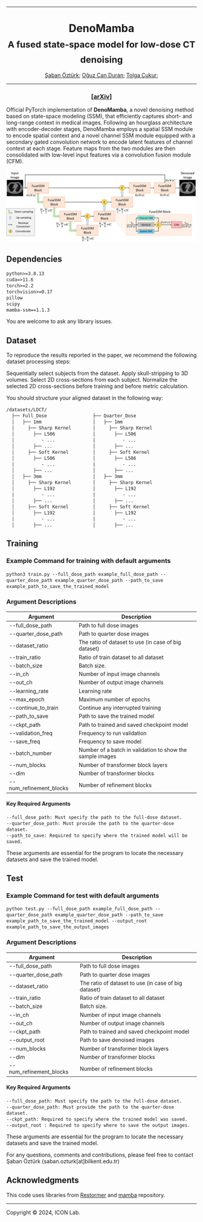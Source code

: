 <hr>
<h1 align="center">
  DenoMamba <br>
  <sub>A fused state-space model for low-dose CT denoising</sub>
</h1>

<div align="center">
  <a href="https://avesis.hacibayram.edu.tr/saban.ozturk" target="_blank">Şaban&nbsp;Öztürk</a>;
  <a href="https://www.linkedin.com/in/oguz-can-duran/" target="_blank">Oğuz&nbspCan Duran</a>;
  <a href="https://kilyos.ee.bilkent.edu.tr/~cukur/" target="_blank">Tolga&nbsp;Çukur</a>;
</div>  
<hr>

<h3 align="center">[<a href="https://arxiv.org/abs/denomamba">arXiv</a>]</h3>

Official PyTorch implementation of **DenoMamba**, a novel denoising method based on state-space modeling (SSM), that efficiently captures short- and long-range context in medical images. Following an hourglass architecture with encoder-decoder stages, DenoMamba employs a spatial SSM module to encode spatial context and a novel channel SSM module equipped with a secondary gated convolution network to encode latent features of channel context at each stage. Feature maps from the two modules are then consolidated with low-level input features via a convolution fusion module (CFM).


![architecture](figures/main1.png)


## Dependencies

```
python>=3.8.13
cuda=>11.6
torch>=2.2
torchvision>=0.17
pillow
scipy
mamba-ssm==1.1.3
```
You are welcome to ask any library issues.

## Dataset
To reproduce the results reported in the paper, we recommend the following dataset processing steps:

Sequentially select subjects from the dataset.
Apply skull-stripping to 3D volumes.
Select 2D cross-sections from each subject.
Normalize the selected 2D cross-sections before training and before metric calculation.

You should structure your aligned dataset in the following way:

```
/datasets/LDCT/
  ├── Full_Dose                 ├── Quarter_Dose
  │   ├── 1mm                   │   ├── 1mm
  │     ├── Sharp Kernel        │     ├── Sharp Kernel
  │       ├── L506              │       ├── L506
  |          - ...              |          - ...
  │       ├── ...               │       ├── ...
  │     ├── Soft Kernel         │     ├── Soft Kernel
  │       ├── L506              │       ├── L506
  |          - ...              |          - ...
  │       ├── ...               │       ├── ...
  │   ├── 3mm                   │   ├── 3mm
  │     ├── Sharp Kernel        │     ├── Sharp Kernel
  │       ├── L192              │       ├── L192
  |          - ...              |          - ...
  │       ├── ...               │       ├── ...
  │     ├── Soft Kernel         │     ├── Soft Kernel
  │       ├── L192              │       ├── L192
  |          - ...              |          - ...
  │       ├── ...               │       ├── ... 

``` 
## Training

### Example Command for training with default arguments
```
python3 train.py --full_dose_path example_full_dose_path --quarter_dose_path example_quarter_dose_path --path_to_save example_path_to_save_the_trained_model
```
### Argument Descriptions

| Argument            | Description                                                   |
|---------------------|---------------------------------------------------------------|
| --full_dose_path        | Path to full dose images                                  |
| --quarter_dose_path     | Path to quarter dose images                               |
| --dataset_ratio         | The ratio of dataset to use (in case of big dataset)      |
| --train_ratio           | Ratio of train dataset to all dataset                     |
| --batch_size            | Batch size.                                               |
| --in_ch                 | Number of input image channels                            |
| --out_ch                | Number of output image channels                           |
| --learning_rate         | Learning rate                                             |
| --max_epoch             | Maximum number of epochs                                  |
| --continue_to_train     | Continue any interrupted training                         |
| --path_to_save          | Path to save the trained model                            |
| --ckpt_path             | Path to trained and saved checkpoint model                |
| --validation_freq       | Frequency to run validation                               |
| --save_freq             | Frequency to save model                                   |
| --batch_number          | Number of a batch in validation to show the sample images |
| --num_blocks            | Number of transformer block layers                        |
| --dim                   | Number of transformer blocks                              |
| --num_refinement_blocks | Number of refinement blocks                               |



#### Key Required Arguments
```
--full_dose_path: Must specify the path to the full-dose dataset.
--quarter_dose_path: Must provide the path to the quarter-dose dataset.
--path_to_save: Required to specify where the trained model will be saved.
```
These arguments are essential for the program to locate the necessary datasets and save the trained model.



## Test

### Example Command for test with default arguments
```
python test.py --full_dose_path example_full_dose_path --quarter_dose_path example_quarter_dose_path --path_to_save example_path_to_save_the_trained_model --output_root example_path_to_save_the_output_images
```
### Argument Descriptions

| Argument            | Description                                                   |
|---------------------|---------------------------------------------------------------|
| --full_dose_path        | Path to full dose images                                  |
| --quarter_dose_path     | Path to quarter dose images                               |
| --dataset_ratio         | The ratio of dataset to use (in case of big dataset)      |
| --train_ratio           | Ratio of train dataset to all dataset                     |
| --batch_size            | Batch size.                                               |
| --in_ch                 | Number of input image channels                            |
| --out_ch                | Number of output image channels                           |
| --ckpt_path             | Path to trained and saved checkpoint model                |
| --output_root           | Path to save denoised images                |
| --num_blocks            | Number of transformer block layers                        |
| --dim                   | Number of transformer blocks                              |
| --num_refinement_blocks | Number of refinement blocks                               |



#### Key Required Arguments
```
--full_dose_path: Must specify the path to the full-dose dataset.
--quarter_dose_path: Must provide the path to the quarter-dose dataset.
--ckpt_path: Required to specify where the trained model was saved.
--output_root : Required to specify where to save the output images.
```
These arguments are essential for the program to locate the necessary datasets and save the trained model.


For any questions, comments and contributions, please feel free to contact Şaban Öztürk (saban.ozturk[at]bilkent.edu.tr)

## Acknowledgments

This code uses libraries from [Restormer](https://github.com/swz30/Restormer) and [mamba](https://github.com/state-spaces/mamba) repository.

<hr>

Copyright © 2024, ICON Lab.
